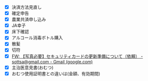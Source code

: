 - [x] 決済方法見直し
- [x] 確定申告
- [x] 農業共済申し込み
- [x] JA幸子
- [x] 床下確認
- [x] アルコール消毒ボトル購入
- [x] 散髪
- [x] 切符
- [x] [FW: 【写真必要】セキュリティカードの更新準備について（依頼） - sottsa@gmail.com - Gmail (google.com)](https://mail.google.com/mail/u/0/#all/FMfcgzGxRxMdNBncDNXrZrqmNXsqNWQX)
- [x] 主治医意見書(おむつ)
- [x] おむつ使用証明書との違いは(金額、有効期間)